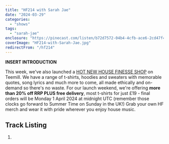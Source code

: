 ```yaml
---
title: "HF214 with Sarah Jae"
date: "2024-03-29"
categories:
  - "shows"
tags:
  - "sarah-jae"
enclosure: "https://pinecast.com/listen/b72d7572-04b4-4cfb-ace6-2cd47f491272.mp3 86877130 audio/mpeg "
coverImage: "HF214-with-Sarah-Jae.jpg"
redirectFrom: "/hf214"
---
```


**INSERT INTRODUCTION**

This week, we've also launched a [HOT NEW HOUSE FINESSE SHOP](/shop/) on Teemill. 
We have a range of t-shirts, hoodies and sweaters with memorable quotes, song lyrics and much more to come, all made ethically and on-demand so there's no waste.
For our launch weekend, we're offering **more than 20% off RRP PLUS free delivery**, most t-shirts for just £19 - final orders will be Monday 1 April 2024 at midnight UTC (remember those clocks go forward to Summer Time on Sunday in the UK!)
Grab your own HF merch and wear it with pride wherever you enjoy house music.

## Track Listing

1. 
